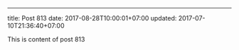 ---
title: Post 813
date: 2017-08-28T10:00:01+07:00
updated: 2017-07-10T21:36:40+07:00

This is content of post 813